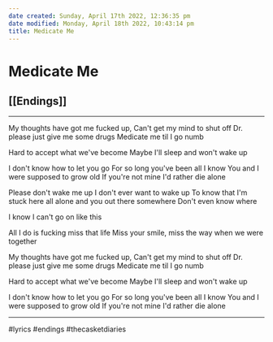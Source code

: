 ```yaml
---
date created: Sunday, April 17th 2022, 12:36:35 pm
date modified: Monday, April 18th 2022, 10:43:14 pm
title: Medicate Me
---
```

# Medicate Me
## [[Endings]]


---

My thoughts have got me fucked up,
Can't get my mind to shut off
Dr. please just give me some drugs
Medicate me til I go numb

Hard to accept what we've become
Maybe I'll sleep and won't wake up

I don't know how to let you go
For so long you've been all I know
You and I were supposed to grow old
If you're not mine I'd rather die alone

Please don't wake me up
I don't ever want to wake up
To know that I'm stuck
here all alone and
you out there somewhere
Don't even know where

I know I can't go on like this

All I do is fucking miss that life
Miss your smile, miss the way when we were together

My thoughts have got me fucked up,
Can't get my mind to shut off
Dr. please just give me some drugs
Medicate me til I go numb

Hard to accept what we've become
Maybe I'll sleep and won't wake up

I don't know how to let you go
For so long you've been all I know
You and I were supposed to grow old
If you're not mine I'd rather die alone

---

#lyrics #endings #thecasketdiaries